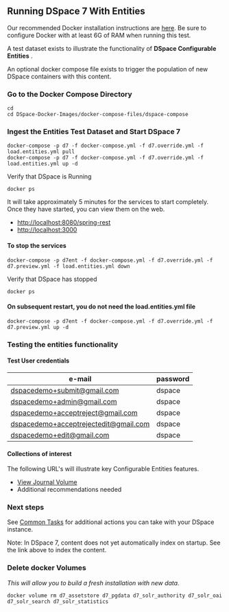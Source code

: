 ## Running DSpace 7 With Entities

Our recommended Docker installation instructions are [here](https://dspace-labs.github.io/DSpace-Docker-Images/documentation/tutorialSetup.html).  Be sure to configure Docker with at least 6G of RAM when running this test.

A test dataset exists to illustrate the functionality of **DSpace Configurable Entities** .

An optional docker compose file exists to trigger the population of new DSpace containers with this content.

### Go to the Docker Compose Directory
```shell
cd
cd DSpace-Docker-Images/docker-compose-files/dspace-compose
```

### Ingest the Entities Test Dataset and  Start DSpace 7

```shell
docker-compose -p d7 -f docker-compose.yml -f d7.override.yml -f load.entities.yml pull
docker-compose -p d7 -f docker-compose.yml -f d7.override.yml -f load.entities.yml up -d
```

Verify that DSpace is Running
```shell
docker ps
```
It will take approximately 5 minutes for the services to start completely.  Once they have started, you can view them on the web.

- [http://localhost:8080/spring-rest](http://localhost:8080/spring-rest)
- [http://localhost:3000](http://localhost:3000)

#### To stop the services

```
docker-compose -p d7ent -f docker-compose.yml -f d7.override.yml -f d7.preview.yml -f load.entities.yml down
```

Verify that DSpace has stopped
```shell
docker ps
```

#### On subsequent restart, you do not need the load.entities.yml file

```
docker-compose -p d7ent -f docker-compose.yml -f d7.override.yml -f d7.preview.yml up -d
```

### Testing the entities functionality

#### Test User credentials
| e-mail | password |
| ------ | -------- |
| dspacedemo+submit@gmail.com | dspace |
| dspacedemo+admin@gmail.com | dspace |
| dspacedemo+acceptreject@gmail.com | dspace |
| dspacedemo+acceptrejectedit@gmail.com | dspace |
| dspacedemo+edit@gmail.com | dspace |

#### Collections of interest

The following URL's will illustrate key Configurable Entities features.

- [View Journal Volume](http://localhost:3000/items/f9b89a11-b44e-4a64-a3b4-ab24a33553c7)
- Additional recommendations needed

### Next steps

See [Common Tasks](run.CommonTasks.md) for additional actions you can take with your DSpace instance.

Note: In DSpace 7, content does not yet automatically index on startup.  See the link above to index the content.

### Delete docker Volumes
_This will allow you to build a fresh installation with new data._

```shell
docker volume rm d7_assetstore d7_pgdata d7_solr_authority d7_solr_oai d7_solr_search d7_solr_statistics
```
